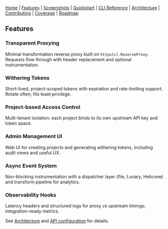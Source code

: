 [Home](./index.md) | [Features](./features.md) | [Screenshots](./screenshots.md) | [Quickstart](./quickstart.md) | [CLI Reference](./cli-reference.md) | [Architecture](./architecture.md) | [Contributing](./contributing.md) | [Coverage](./coverage/) | [Roadmap](../PLAN.md)

## Features

### Transparent Proxying
Minimal transformation reverse proxy built on `httputil.ReverseProxy`. Requests flow through with header replacement and optional instrumentation.

### Withering Tokens
Short-lived, project-scoped tokens with expiration and rate-limiting support. Rotate often; fits least‑privilege.

### Project-based Access Control
Multi-tenant isolation: each project binds to its own upstream API key and token space.

### Admin Management UI
Web UI for creating projects and generating withering tokens, including audit views and useful UX.

### Async Event System
Non-blocking instrumentation with a dispatcher layer (file, Lunary, Helicone) and transform pipeline for analytics.

### Observability Hooks
Latency headers and structured logs for proxy vs upstream timings; integration-ready metrics.

See [Architecture](./architecture.md) and [API configuration](./api-configuration.md) for details.


